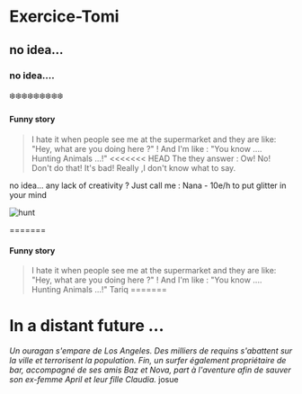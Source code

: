 # Exercice-Tomi

## no idea...

### no idea....

:snowflake::snowflake::snowflake::snowflake::snowflake::snowflake::snowflake::snowflake::snowflake:

#### Funny story

> I hate it when people see me at the supermarket and they are like: "Hey, what are you doing here ?" !
> And I'm like : "You know .... Hunting Animals ...!"
<<<<<<< HEAD
>The they answer : Ow! No! Don't do that!
>It's bad!
>Really ,I don't know what to say.


no idea... any lack of creativity ? Just call me : 
Nana - 10e/h to put glitter in your mind

![hunt](https://i.pinimg.com/originals/68/9e/b0/689eb0737ab8e2b11f3aaf18b46d32fd.gif)

=======

#### Funny story

> I hate it when people see me at the supermarket and they are like: "Hey, what are you doing here ?" !
> And I'm like : "You know .... Hunting Animals ...!"
Tariq
=======

# In a distant future ...

*Un ouragan s'empare de Los Angeles. Des milliers de requins s'abattent sur la ville et terrorisent la population. Fin, un surfer également propriétaire de bar, accompagné de ses amis Baz et Nova, part à l'aventure afin de sauver son ex-femme April et leur fille Claudia.*
josue

